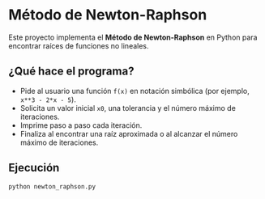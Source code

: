 # Método de Newton-Raphson

Este proyecto implementa el **Método de Newton-Raphson** en Python para encontrar raíces de funciones no lineales.

## ¿Qué hace el programa?

- Pide al usuario una función `f(x)` en notación simbólica (por ejemplo, `x**3 - 2*x - 5`).
- Solicita un valor inicial `x0`, una tolerancia y el número máximo de iteraciones.
- Imprime paso a paso cada iteración.
- Finaliza al encontrar una raíz aproximada o al alcanzar el número máximo de iteraciones.

## Ejecución

```bash
python newton_raphson.py
